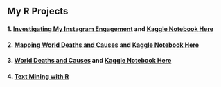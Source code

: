 ## My R Projects

#### 1. [Investigating My Instagram Engagement](https://github.com/Osamaex/Data-Analysis-with-R/blob/main/Instagram_Engagement.R) and [Kaggle Notebook Here](https://www.kaggle.com/code/osamasarm/case-study-instagram-engagement)
#### 2. [Mapping World Deaths and Causes](https://github.com/Osamaex/Data-Analysis-with-R/blob/main/Mapping_World_Deaths_and_Causes.R) and [Kaggle Notebook Here](https://www.kaggle.com/code/osamasarm/mapping-causes-of-death)
#### 3. [World Deaths and Causes](https://github.com/Osamaex/Data-Analysis-with-R/blob/main/World_Death_Causes.R) and [Kaggle Notebook Here](https://www.kaggle.com/code/osamasarm/a-look-into-world-deaths-causes)
#### 4. [Text Mining with R](https://github.com/Osamaex/Data-Analysis-with-R/blob/main/Text%20Mining%20with%20R.R)
